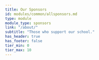 ```yaml
---
title: Our Sponsors
id: modules/common/allsponsors.md
type: module
module_type: sponsors
link: "/about/"
subtitle: "Those who support our school."
has_header: true
has_footer: false
tier_min: 0
tier_max: 10
---
```

